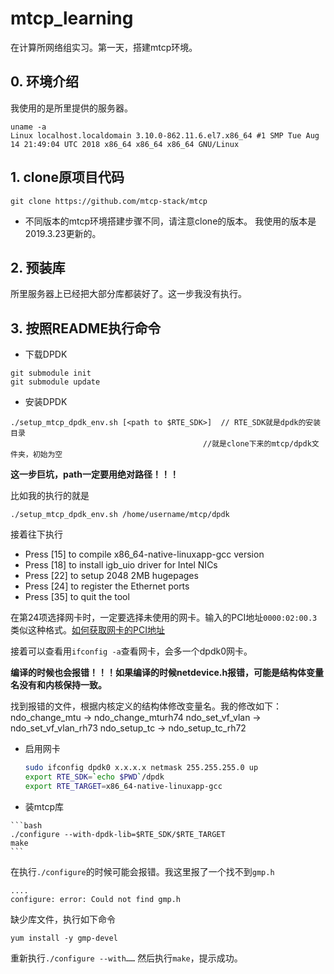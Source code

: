 # mtcp_learning
在计算所网络组实习。第一天，搭建mtcp环境。

## 0. 环境介绍
我使用的是所里提供的服务器。
```
uname -a
Linux localhost.localdomain 3.10.0-862.11.6.el7.x86_64 #1 SMP Tue Aug 14 21:49:04 UTC 2018 x86_64 x86_64 x86_64 GNU/Linux
```

## 1. clone原项目代码
```
git clone https://github.com/mtcp-stack/mtcp
```

 * 不同版本的mtcp环境搭建步骤不同，请注意clone的版本。 我使用的版本是2019.3.23更新的。
 
## 2. 预装库
所里服务器上已经把大部分库都装好了。这一步我没有执行。

## 3. 按照README执行命令
 * 下载DPDK
 ```
 git submodule init
 git submodule update
 ```
 
 * 安装DPDK
 ```
 ./setup_mtcp_dpdk_env.sh [<path to $RTE_SDK>]  // RTE_SDK就是dpdk的安装目录
                                            //就是clone下来的mtcp/dpdk文件夹，初始为空
 ```
 **这一步巨坑，path一定要用绝对路径！！！**
 
 比如我的执行的就是
 ```
 ./setup_mtcp_dpdk_env.sh /home/username/mtcp/dpdk
 ```
 接着往下执行
 - Press [15] to compile x86_64-native-linuxapp-gcc version
 - Press [18] to install igb_uio driver for Intel NICs
 - Press [22] to setup 2048 2MB hugepages
 - Press [24] to register the Ethernet ports
 - Press [35] to quit the tool
 
 在第24项选择网卡时，一定要选择未使用的网卡。输入的PCI地址`0000:02:00.3`类似这种格式。[如何获取网卡的PCI地址](https://askubuntu.com/questions/654820/how-to-find-pci-address-of-an-ethernet-interface)
 
 接着可以查看用`ifconfig -a`查看网卡，会多一个dpdk0网卡。
 
 **编译的时候也会报错！！！如果编译的时候netdevice.h报错，可能是结构体变量名没有和内核保持一致。**
 
 找到报错的文件，根据内核定义的结构体修改变量名。我的修改如下：
    ndo_change_mtu -> ndo_change_mturh74
    ndo_set_vf_vlan -> ndo_set_vf_vlan_rh73
    ndo_setup_tc -> ndo_setup_tc_rh72
 
  * 启用网卡
    ```bash
    sudo ifconfig dpdk0 x.x.x.x netmask 255.255.255.0 up
    export RTE_SDK=`echo $PWD`/dpdk   
    export RTE_TARGET=x86_64-native-linuxapp-gcc
     ```
 
  *  装mtcp库
  
    ```bash
    ./configure --with-dpdk-lib=$RTE_SDK/$RTE_TARGET
   	make
    ```
    
 在执行`./configure`的时候可能会报错。我这里报了一个找不到`gmp.h`
 
 ```
 ....
 configure: error: Could not find gmp.h
 ```
 
 缺少库文件，执行如下命令
 ```
 yum install -y gmp-devel
 ```
 
 重新执行`./configure --with……`
 然后执行`make`，提示成功。
 
 
 
 
 
 
 
